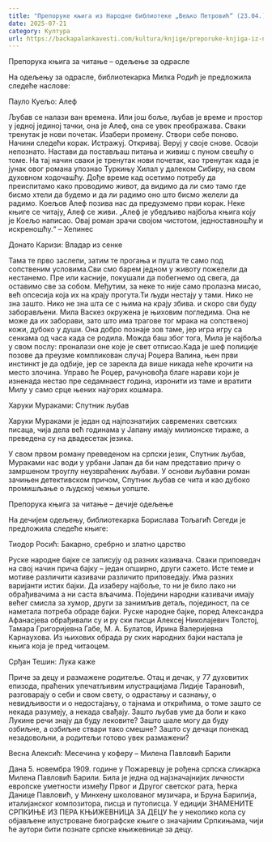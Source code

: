 ```yaml
---
title: "Препоруке књига из Народне библиотеке „Вељко Петровић“ (23.04.)"
date: 2025-07-21
category: Култура
url: https://backapalankavesti.com/kultura/knjige/preporuke-knjiga-iz-narodne-biblioteke-veljko-petrovic-23-04/
---
```


Препорука књига за читање – одељење за одрасле

На одељењу за одрасле, библиотекарка Милка Родић је предложила следеће наслове:

Пауло Куељо: Алеф

Љубав се налази ван времена. Или још боље, љубав је време и простор у једној јединој тачки, она је Алеф, она се увек преображава. Сваки тренутак је нови почетак. Изабери промену. Створи себе поново. Начини следећи корак. Истражуј. Откривај. Веруј у своје снове. Освоји непознато. Настави да постављаш питања и живиш с пуном свешћу о томе. На тај начин сваки је тренутак нови почетак, као тренутак када је јунак овог романа упознао Туркињу Хилал у далеком Сибиру, на свом духовном ходочашћу. Дође време кад осетимо потребу да преиспитамо како проводимо живот, да видимо да ли смо тамо где бисмо хтели да будемо и да ли радимо оно што бисмо желели да радимо. Коељов Алеф позива нас да предузмемо први корак. Неке књиге се читају, Алеф се живи. „Алеф је убедљиво најбоља књига коју је Коељо написао. Овај роман зрачи својом чистотом, једноставношћу и искреношћу.“ – Хепинес

Донато Каризи: Владар из сенке

Тама те прво заслепи, затим те прогања и пушта те само под сопственим условима.Сви смо барем једном у животу пожелели да нестанемо. Пре или касније, покушали да побегнемо од свега, да оставимо све за собом. Међутим, за неке то није само пролазна мисао, већ опсесија која их на крају прогута.Ти људи нестају у тами. Нико не зна зашто. Нико не зна шта се с њима на крају збива. и скоро сви буду заборављени. Мила Васкез окружена је њиховим погледима. Она не може да их заборави, зато што има трагове тог мрака на сопственој кожи, дубоко у души. Она добро познаје зов таме, јер игра игру са сенкама од часа када се родила. Можда баш због тога, Мила је најбоља у свом послу: проналази оне које је свет отписао.Када је шеф полиције позове да преузме компликован случај Роџера Валина, њен први инстинкт је да одбије, јер се зарекла да више никада неће крочити на место злочина. Управо ће Роџер, рачуновођа благе нарави који је изненада нестао пре седамнаест година, изронити из таме и вратити Милу у само срце њених најгорих кошмарa.

Харуки Мураками: Спутник љубав

Харуки Мураками је један од најпознатијих савремених светских писаца, чија дела већ годинама у Јапану имају милионске тираже, а преведена су на двадесетак језика.

У свом првом роману преведеном на српски језик, Спутник љубав, Мураками нас води у урбани Јапан да би нам представио причу о замршеном троуглу неузвраћених љубави. У основи љубавни роман зачињен детективском причом, Спутник љубав се чита и као дубоко промишљање о људској чежњи уопште.

Препорука књига за читање – дечије одељење

На дечијем одељењу, библиотекарка Борислава Тољагић Сегеди је предложила следеће књиге:

Тиодор Росић: Бакарно, сребрно и златно царство

Руске народне бајке се записују од разних казивача. Сваки приповедач на свој начин прича бајку – један опширно, други сажето. Исте теме и мотиве различити казивачи различито приповедају. Има разних варијанти истих бајки. Да изаберу најбоље, то ни је било лако ни обрађивачима а ни саста вљачима. Поједини народни казивачи имају већег смисла за хумор, други за занимљив детаљ, појединост, па се наметала потреба обраде бајки. Руске народне бајке, поред Александра Афанасјева обрађивали су и ру ски писци Алексеј Николајевич Толстој, Тамара Григоријевна Габе, М. А. Булатов, Ирина Валеријевна Карнаухова. Из њихових обрада ру ских народних бајки настала је књига која је пред читаоцем.

Срђан Тешин: Лука каже

Приче за децу и размажене родитеље. Отац и дечак, у 77 духовитих епизода, праћених упечатљивим илустрацијама Лидије Тарановић, разговарају о себи и свом свету, о одрастању и сазнању, о невидљивости и о недостајању, о тајнама и открићима, о томе зашто се некада разумеју, а некада свађају. Зашто љубав уме да боли и како Лукине речи знају да буду лековите? Зашто шале могу да буду озбиљне, а озбиљне ствари тако смешне? Зашто су дечаци понекад незадовољни, а родитељи готово увек размажени?

Весна Алексић: Месечина у коферу – Милена Павловић Барили

Дана 5. новембра 1909. године у Пожаревцу је рођена српска сликарка Милена Павловић Барили. Била је једна од најзначајнијих личности европске уметности између Првог и Другог светског рата, ћерка Данице Павловић, у Минхену школованог музичара, и Бруна Барилија, италијанског композитора, писца и путописца. У едицији ЗНАМЕНИТЕ СРПКИЊЕ ИЗ ПЕРА КЊИЖЕВНИЦА ЗА ДЕЦУ ће у неколико кола су објављене илустроване биографске књиге о значајним Српкињама, чији ће аутори бити познате српске књижевнице за децу.
